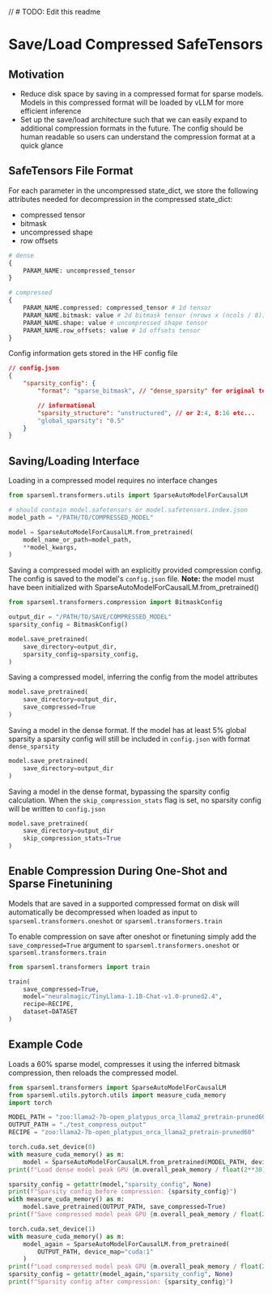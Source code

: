 // # TODO: Edit this readme
# Save/Load Compressed SafeTensors

## Motivation

* Reduce disk space by saving in a compressed format for sparse models. Models in this compressed format will be loaded by vLLM for more efficient inference
* Set up the save/load architecture such that we can easily expand to additional compression formats in the future. The config should be human readable so users can understand the compression format at a quick glance

## SafeTensors File Format

For each parameter in the uncompressed state_dict, we store the following attributes 
needed for decompression in the compressed state_dict:

* compressed tensor
* bitmask
* uncompressed shape
* row offsets

```python
# dense
{
    PARAM_NAME: uncompressed_tensor
}

# compressed
{
    PARAM_NAME.compressed: compressed_tensor # 1d tensor
    PARAM_NAME.bitmask: value # 2d bitmask tensor (nrows x (ncols / 8))
    PARAM_NAME.shape: value # uncompressed shape tensor
    PARAM_NAME.row_offsets: value # 1d offsets tensor
}
```

Config information gets stored in the HF config file
```json
// config.json
{
    "sparsity_config": {
        "format": "sparse_bitmask", // "dense_sparsity" for original tensor format

        // informational
        "sparsity_structure": "unstructured", // or 2:4, 8:16 etc...
        "global_sparsity": "0.5"
    }
}
```

## Saving/Loading Interface 

Loading in a compressed model requires no interface changes

```python
from sparseml.transformers.utils import SparseAutoModelForCausalLM

# should contain model.safetensors or model.safetensors.index.json
model_path = "/PATH/TO/COMPRESSED_MODEL"

model = SparseAutoModelForCausalLM.from_pretrained(
    model_name_or_path=model_path,
    **model_kwargs,
)
```

Saving a compressed model with an explicitly provided compression config. The config
is saved to the model's `config.json` file. **Note:** the model must have been 
initialized with SparseAutoModelForCausalLM.from_pretrained()

```python
from sparseml.transformers.compression import BitmaskConfig

output_dir = "/PATH/TO/SAVE/COMPRESSED_MODEL"
sparsity_config = BitmaskConfig()

model.save_pretrained(
    save_directory=output_dir,
    sparsity_config=sparsity_config,
)
```

Saving a compressed model, inferring the config from the model attributes

```python
model.save_pretrained(
    save_directory=output_dir,
    save_compressed=True
)
```

Saving a model in the dense format. If the model has at least 5% global sparsity a 
sparsity config will still be included in `config.json` with format `dense_sparsity`

```python
model.save_pretrained(
    save_directory=output_dir
)
```

Saving a model in the dense format, bypassing the sparsity config calculation. When the
`skip_compression_stats` flag is set, no sparsity config will be written to 
`config.json`

```python
model.save_pretrained(
    save_directory=output_dir
    skip_compression_stats=True
)
```

## Enable Compression During One-Shot and Sparse Finetunining
Models that are saved in a supported compressed format on disk will automatically be
decompressed when loaded as input to `sparseml.transformers.oneshot` or 
`sparseml.transformers.train`

To enable compression on save after oneshot or finetuning simply add the 
`save_compressed=True` argument to `sparseml.transformers.oneshot` or 
`sparseml.transformers.train`

```python
from sparseml.transformers import train

train(
    save_compressed=True,
    model="neuralmagic/TinyLlama-1.1B-Chat-v1.0-pruned2.4",
    recipe=RECIPE,
    dataset=DATASET
)
```


## Example Code

Loads a 60% sparse model, compresses it using the inferred bitmask compression, then 
reloads the compressed model.

```python
from sparseml.transformers import SparseAutoModelForCausalLM
from sparseml.utils.pytorch.utils import measure_cuda_memory
import torch

MODEL_PATH = "zoo:llama2-7b-open_platypus_orca_llama2_pretrain-pruned60"
OUTPUT_PATH = "./test_compress_output"
RECIPE = "zoo:llama2-7b-open_platypus_orca_llama2_pretrain-pruned60"

torch.cuda.set_device(0)
with measure_cuda_memory() as m:
    model = SparseAutoModelForCausalLM.from_pretrained(MODEL_PATH, device_map="cuda:0")
print(f"Load dense model peak GPU {m.overall_peak_memory / float(2**30):.4f} GB")

sparsity_config = getattr(model,"sparsity_config", None)
print(f"Sparsity config before compression: {sparsity_config}")
with measure_cuda_memory() as m:
    model.save_pretrained(OUTPUT_PATH, save_compressed=True)
print(f"Save compressed model peak GPU {m.overall_peak_memory / float(2**30):.4f} GB")

torch.cuda.set_device(1)
with measure_cuda_memory() as m:
    model_again = SparseAutoModelForCausalLM.from_pretrained(
        OUTPUT_PATH, device_map="cuda:1"
    )
print(f"Load compressed model peak GPU {m.overall_peak_memory / float(2**30):.4f} GB")
sparsity_config = getattr(model_again,"sparsity_config", None)
print(f"Sparsity config after compression: {sparsity_config}")
```
